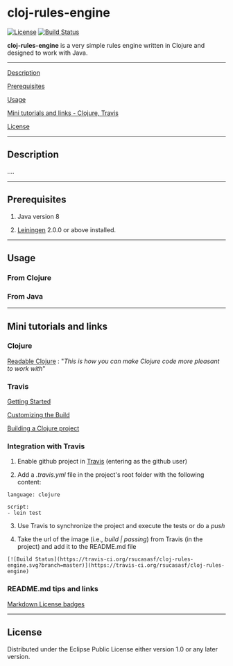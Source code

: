 # cloj-rules-engine

[![License](https://img.shields.io/badge/License-EPL%201.0-red.svg)](https://opensource.org/licenses/EPL-1.0)
[![Build Status](https://travis-ci.org/rsucasasf/cloj-rules-engine.svg?branch=master)](https://travis-ci.org/rsucasasf/cloj-rules-engine)

**cloj-rules-engine** is a very simple rules engine written in Clojure and designed to work with Java.

-----------------------

[Description](#description)

[Prerequisites](#prerequisites)

[Usage](#usage)

[Mini tutorials and links - Clojure, Travis](#mini-tutorials-and-links)

[License](#license)

-----------------------

## Description

....

-----------------------

## Prerequisites

1. Java version 8

2. [Leiningen][] 2.0.0 or above installed.

[leiningen]: https://github.com/technomancy/leiningen

-----------------------

## Usage

### From Clojure


### From Java

-----------------------

## Mini tutorials and links

### Clojure
[Readable Clojure](http://tonsky.me/blog/readable-clojure/) : "*This is how you can make Clojure code more pleasant to work with*"

### Travis

[Getting Started](https://docs.travis-ci.com/user/getting-started/)

[Customizing the Build](https://docs.travis-ci.com/user/customizing-the-build/)

[Building a Clojure project](https://docs.travis-ci.com/user/languages/clojure/)

### Integration with Travis

1. Enable github project in [Travis](https://travis-ci.org/profile) (entering as the github user)

2. Add a *.travis.yml* file in the project's root folder with the following content:

```
language: clojure

script:
- lein test
```

3. Use Travis to synchronize the project and execute the tests or do a *push*

4. Take the url of the image (i.e., *build | passing*) from Travis (in the project) and add it to the README.md file

```
[![Build Status](https://travis-ci.org/rsucasasf/cloj-rules-engine.svg?branch=master)](https://travis-ci.org/rsucasasf/cloj-rules-engine)
```

### README.md tips and links

[Markdown License badges](https://gist.github.com/lukas-h/2a5d00690736b4c3a7ba)

-----------------------

## License

Distributed under the Eclipse Public License either version 1.0 or any later version.
